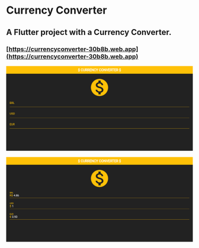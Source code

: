 # Currency Converter

## A Flutter project with a Currency Converter.

### [https://currencyconverter-30b8b.web.app](https://currencyconverter-30b8b.web.app)

![example1](images/1.png)

![example2](images/2.png)